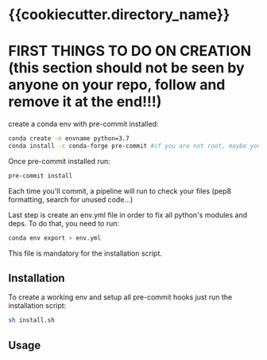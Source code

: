 # {{cookiecutter.directory_name}}

# FIRST THINGS TO DO ON CREATION (this section should not be seen by anyone on your repo, follow and remove it at the end!!!)

create a conda env with pre-commit installed: 
```sh
conda create -n envname python=3.7
conda install -c conda-forge pre-commit #if you are not root, maybe you need to install git and openssh with conda
```

Once pre-commit installed run:
```sh
pre-commit install
```

Each time you'll commit, a pipeline will run to check your files (pep8 formatting, search for unused code...)


Last step is create an env.yml file in order to fix all python's modules and deps. 
To do that, you need to run:
```sh
conda env export > env.yml
```
This file is mandatory for the installation script.

## Installation

To create a working env and setup all pre-commit hooks just run the installation script:
```sh
sh install.sh
```


## Usage

